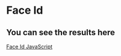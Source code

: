 #  Face Id
## You can see the results here
[Face Id JavaScript](https://bazarbairahat.github.io/FaceId/)
